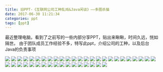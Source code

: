 ```yaml
---
title: 旧PPT-《互联网公司工种乱炖&Java闲谈》——多图杀猫
date: 2017-06-30 11:21:34
categories: ppt
tags: [ppt]
---
```


最近整理电脑，看到了之前写的一些内部分享PPT，贴出来瞅瞅，时间久远，恍如隔世。
由于团队成员工作经验不多，特写此ppt，介绍公司的工种，以及后台Java的负责事项

<!-- more -->

![](https://loulanyijian.github.io/images/gongzhong/幻灯片01.jpg)
![](https://loulanyijian.github.io/images/gongzhong/幻灯片03.jpg)
![](https://loulanyijian.github.io/images/gongzhong/幻灯片04.jpg)
![](https://loulanyijian.github.io/images/gongzhong/幻灯片05.jpg)
![](https://loulanyijian.github.io/images/gongzhong/幻灯片06.jpg)
![](https://loulanyijian.github.io/images/gongzhong/幻灯片07.jpg)
![](https://loulanyijian.github.io/images/gongzhong/幻灯片08.jpg)
![](https://loulanyijian.github.io/images/gongzhong/幻灯片09.jpg)
![](https://loulanyijian.github.io/images/gongzhong/幻灯片10.jpg)
![](https://loulanyijian.github.io/images/gongzhong/幻灯片11.jpg)
![](https://loulanyijian.github.io/images/gongzhong/幻灯片12.jpg)
![](https://loulanyijian.github.io/images/gongzhong/幻灯片13.jpg)
![](https://loulanyijian.github.io/images/gongzhong/幻灯片14.jpg)
![](https://loulanyijian.github.io/images/gongzhong/幻灯片15.jpg)
![](https://loulanyijian.github.io/images/gongzhong/幻灯片16.jpg)
![](https://loulanyijian.github.io/images/gongzhong/幻灯片17.jpg)
![](https://loulanyijian.github.io/images/gongzhong/幻灯片18.jpg)
![](https://loulanyijian.github.io/images/gongzhong/幻灯片19.jpg)
![](https://loulanyijian.github.io/images/gongzhong/幻灯片20.jpg)
![](https://loulanyijian.github.io/images/gongzhong/幻灯片21.jpg)
![](https://loulanyijian.github.io/images/gongzhong/幻灯片22.jpg)
![](https://loulanyijian.github.io/images/gongzhong/幻灯片23.jpg)
![](https://loulanyijian.github.io/images/gongzhong/幻灯片24.jpg)
![](https://loulanyijian.github.io/images/gongzhong/幻灯片25.jpg)
![](https://loulanyijian.github.io/images/gongzhong/幻灯片26.jpg)
![](https://loulanyijian.github.io/images/gongzhong/幻灯片27.jpg)
![](https://loulanyijian.github.io/images/gongzhong/幻灯片28.jpg)
![](https://loulanyijian.github.io/images/gongzhong/幻灯片29.jpg)
![](https://loulanyijian.github.io/images/gongzhong/幻灯片30.jpg)
![](https://loulanyijian.github.io/images/gongzhong/幻灯片31.jpg)
![](https://loulanyijian.github.io/images/gongzhong/幻灯片32.jpg)
![](https://loulanyijian.github.io/images/gongzhong/幻灯片33.jpg)
![](https://loulanyijian.github.io/images/gongzhong/幻灯片34.jpg)
![](https://loulanyijian.github.io/images/gongzhong/幻灯片35.jpg)
![](https://loulanyijian.github.io/images/gongzhong/幻灯片36.jpg)
![](https://loulanyijian.github.io/images/gongzhong/幻灯片37.jpg)
![](https://loulanyijian.github.io/images/gongzhong/幻灯片38.jpg)
![](https://loulanyijian.github.io/images/gongzhong/幻灯片39.jpg)
![](https://loulanyijian.github.io/images/gongzhong/幻灯片40.jpg)
![](https://loulanyijian.github.io/images/gongzhong/幻灯片41.jpg)
![](https://loulanyijian.github.io/images/gongzhong/幻灯片42.jpg)
![](https://loulanyijian.github.io/images/gongzhong/幻灯片43.jpg)
